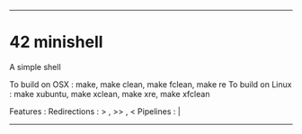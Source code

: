 ---------------------------------------------------------------------------------
# 42 minishell

A simple shell

To build on OSX : make, make clean, make fclean, make re
To build on Linux : make xubuntu, make xclean, make xre, make xfclean

Features :
  Redirections :  >  ,  >>  ,  <
  Pipelines : |

---------------------------------------------------------------------------------

